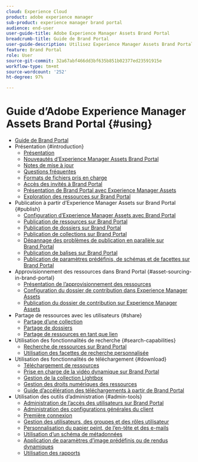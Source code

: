 ```yaml
---
cloud: Experience Cloud
product: adobe experience manager
sub-product: experience manager brand portal
audience: end-user
user-guide-title: Adobe Experience Manager Assets Brand Portal
breadcrumb-title: Guide de Brand Portal
user-guide-description: Utilisez Experience Manager Assets Brand Portal pour répondre aux besoins marketing en distribuant des ressources de marque et de produit approuvées à des agences externes, des partenaires, des équipes internes et des revendeurs pour téléchargement, et ce en toute sécurité.
feature: Brand Portal
role: User
source-git-commit: 32a67abf466dd3bf635b851b02377ed23591915e
workflow-type: tm+mt
source-wordcount: '252'
ht-degree: 97%

---
```



# Guide d’Adobe Experience Manager Assets Brand Portal {#using}

+ [Guide de Brand Portal](/help/using/home.md)
+ Présentation {#introduction}
   + [Présentation](/help/using/brand-portal.md)
   + [Nouveautés d’Experience Manager Assets Brand Portal](/help/using/whats-new.md)
   + [Notes de mise à jour](/help/using/brand-portal-release-notes.md)
   + [Questions fréquentes](/help/using/brand-portal-faqs.md)
   + [Formats de fichiers pris en charge](/help/using/brand-portal-supported-formats.md)
   + [Accès des invités à Brand Portal](/help/using/guest-access.md)
   + [Présentation de Brand Portal avec Experience Manager Assets](https://experienceleague.adobe.com/en/docs/experience-manager-brand-portal/using/home)
   + [Exploration des ressources sur Brand Portal](/help/using/browse-assets-brand-portal.md)
+ Publication à partir d’Experience Manager Assets sur Brand Portal {#publish}
   + [Configuration d’Experience Manager Assets avec Brand Portal](/help/using/configure-aem-assets-with-brand-portal.md)
   + [Publication de ressources sur Brand Portal](https://experienceleague.adobe.com/en/docs/experience-manager-65/content/assets/brandportal/brand-portal-publish-assets)
   + [Publication de dossiers sur Brand Portal](https://experienceleague.adobe.com/en/docs/experience-manager-65/content/assets/brandportal/brand-portal-publish-folder)
   + [Publication de collections sur Brand Portal](https://experienceleague.adobe.com/en/docs/experience-manager-65/content/assets/brandportal/brand-portal-publish-collection)
   + [Dépannage des problèmes de publication en parallèle sur Brand Portal](/help/using/troubleshoot-parallel-publishing.md)
   + [Publication de balises sur Brand Portal](/help/using/brand-portal-publish-tags.md)
   + [Publication de paramètres prédéfinis, de schémas et de facettes sur Brand Portal](/help/using/publish-schema-search-facets-presets.md)
+ Approvisionnement des ressources dans Brand Portal {#asset-sourcing-in-brand-portal}
   + [Présentation de l’approvisionnement des ressources](/help/using/brand-portal-asset-sourcing.md)
   + [Configuration du dossier de contribution dans Experience Manager Assets](/help/using/brand-portal-publish-contribution-folder-to-brand-portal.md)
   + [Publication du dossier de contribution sur Experience Manager Assets](/help/using/brand-portal-publish-contribution-folder-to-aem-assets.md)
+ Partage de ressources avec les utilisateurs {#share}
   + [Partage d’une collection](/help/using/brand-portal-share-collection.md)
   + [Partage de dossiers](/help/using/brand-portal-sharing-folders.md)
   + [Partage de ressources en tant que lien](/help/using/brand-portal-link-share.md)
+ Utilisation des fonctionnalités de recherche {#search-capabilities}
   + [Recherche de ressources sur Brand Portal](/help/using/brand-portal-searching.md)
   + [Utilisation des facettes de recherche personnalisée](/help/using/brand-portal-search-facets.md)
+ Utilisation des fonctionnalités de téléchargement {#download}
   + [Téléchargement de ressources](/help/using/brand-portal-download-assets.md)
   + [Prise en charge de la vidéo dynamique sur Brand Portal](/help/using/dynamic-video-brand-portal.md)
   + [Gestion de la collection Lightbox](/help/using/brand-portal-light-box.md)
   + [Gestion des droits numériques des ressources](/help/using/manage-digital-rights-of-assets.md)
   + [Guide d’accélération des téléchargements à partir de Brand Portal](/help/using/accelerated-download.md)
+ Utilisation des outils d’administration {#admin-tools}
   + [Administration de l’accès des utilisateurs sur Brand Portal](/help/using/access-configurations-brand-portal.md)
   + [Administration des configurations générales du client](/help/using/brand-portal-general-configuration.md)
   + [Première connexion](/help/using/brand-portal-onboarding.md)
   + [Gestion des utilisateurs, des groupes et des rôles utilisateur](/help/using/brand-portal-adding-users.md)
   + [Personnalisation du papier peint, de l’en-tête et des e-mails](/help/using/brand-portal-branding.md)
   + [Utilisation d’un schéma de métadonnées](/help/using/brand-portal-metadata-schemas.md)
   + [Application de paramètres d’image prédéfinis ou de rendus dynamiques](/help/using/brand-portal-image-presets.md)
   + [Utilisation des rapports](/help/using/brand-portal-reports.md)


